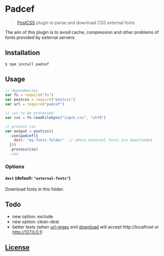 # Padcef

> [PostCSS](https://github.com/postcss/postcss) plugin to parse and download CSS external fonts

The aim of this plugin is to avoid cache, compression and other problems of fonts provided by external servers.

## Installation

	$ npm install padcef


## Usage

```js
// dependencies
var fs = require("fs")
var postcss = require("postcss")
var url = require("padcef")

// css to be processed
var css = fs.readFileSync("input.css", "utf8")

// process css
var output = postcss()
  .use(padcef({
    dest: "my-fonts-folder"  // where external fonts are downloaded
  }))
  .process(css)
  .css
```

### Options

#### `dest` (default: `"external-fonts"`)

Download fonts in this folder.


## Todo

- new option: exclude
- new option: clean-dest
- better tests (when [url-regex](https://github.com/kevva/url-regex) and [download](https://github.com/kevva/download) will accept http://localhost or http://127.0.0.1)

## [License](LICENSE)
